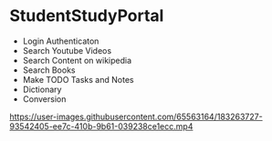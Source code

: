 # StudentStudyPortal
* Login Authenticaton
* Search Youtube Videos
* Search Content on wikipedia
* Search Books
* Make TODO Tasks and Notes
* Dictionary
* Conversion


https://user-images.githubusercontent.com/65563164/183263727-93542405-ee7c-410b-9b61-039238ce1ecc.mp4

